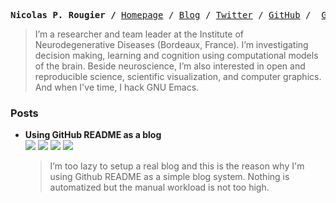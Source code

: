 <!--
  <img height="16px" src="./user.svg"> N.Rougier —
  <img height="16px" src="./location.svg"> Bordeaux</code>
-->

<p><pre align="center">
<strong>Nicolas P. Rougier /</strong> <a href="https://www.labri.fr/perso/nrougier">Homepage</a> / <a href="https://github.com/rougier/blog">Blog</a> / <a href="https://twitter.com/NPRougier">Twitter</a> / <a href="https://github.com/rougier">GitHub</a> /  <a href="https://gist.github.com/rougier">Gist</a>
</pre></p>

> I’m a researcher and team leader at the Institute of
> Neurodegenerative Diseases (Bordeaux, France). I’m investigating
> decision making, learning and cognition using computational models
> of the brain. Beside neuroscience, I’m also interested in open and
> reproducible science, scientific visualization, and computer
> graphics. And when I've time, I hack GNU Emacs.
  
### Posts
<!--   
- [**Nerd fonts and mu4e dashboard**]()  
  <img src="https://img.shields.io/badge/-27/03/2021-5555ff?style=flat-square">
  <img src="https://img.shields.io/badge/-CC--BY_4.0-9999ff?style=flat-square">
  <img src="https://img.shields.io/badge/-EMACS-9999ff?style=flat-square">
  <img src="https://img.shields.io/badge/-MAIL-9999ff?style=flat-square">
  <img src="https://img.shields.io/badge/-MU4E-9999ff?style=flat-square">
  <img src="https://img.shields.io/badge/-TYPOGRAPHY-9999ff?style=flat-square">

  > <img src="posts/data/nerd-dashboard.png" align="right" width="35%">
  
  > I’ve been playing with [nerd fonts](https://www.nerdfonts.com/) and [mu4e dashboard](https://github.com/rougier/mu4e-dashboard) to design a simple mail side panel. The idea is to replace the default [mu4e](https://www.djcbsoftware.nl/code/mu/mu4e.html) homepage with something more compact and visually nicer.  

-->

- **Using GitHub README as a blog**  
  ![](https://img.shields.io/badge/-27/03/2021-5555ff?style=flat-square)
  ![](https://img.shields.io/badge/-GITHUB-9999ff?style=flat-square)
  ![](https://img.shields.io/badge/-HACK-9999ff?style=flat-square)
  [![](https://img.shields.io/github/issues/detail/comments/rougier/blog/1?style=social)](https://github.com/rougier/blog/issues/1)

  > I’m too lazy to setup a real blog and this is the reason why I'm using Github README as a simple blog system. Nothing is automatized but the manual workload is not too high.
  
